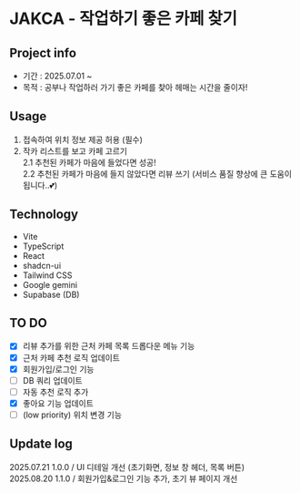 # JAKCA - 작업하기 좋은 카페 찾기

## Project info

- 기간 : 2025.07.01 ~ 
- 목적 : 공부나 작업하러 가기 좋은 카페를 찾아 헤매는 시간을 줄이자!

## Usage
1. 접속하여 위치 정보 제공 허용 (필수) 
2. 작카 리스트를 보고 카페 고르기   
    2.1 추천된 카페가 마음에 들었다면 성공!   
    2.2 추천된 카페가 마음에 들지 않았다면 리뷰 쓰기 (서비스 품질 향상에 큰 도움이 됩니다..💕)

## Technology
- Vite
- TypeScript
- React
- shadcn-ui
- Tailwind CSS
- Google gemini
- Supabase (DB)

## TO DO
- [x] 리뷰 추가를 위한 근처 카페 목록 드롭다운 메뉴 기능
- [x] 근처 카페 추천 로직 업데이트
- [x] 회원가입/로그인 기능
- [ ] DB 쿼리 업데이트
- [ ] 자동 추천 로직 추가
- [x] 좋아요 기능 업데이트
- [ ] (low priority) 위치 변경 기능

## Update log
2025.07.21 1.0.0 / UI 디테일 개선 (초기화면, 정보 창 헤더, 목록 버튼)   
2025.08.20 1.1.0 / 회원가입&로그인 기능 추가, 초기 뷰 페이지 개선
